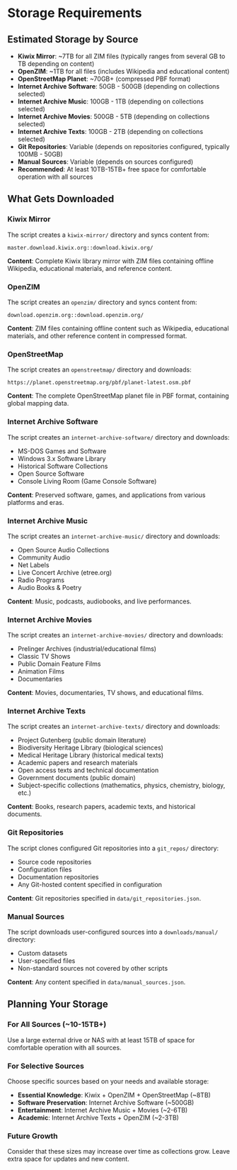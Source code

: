 # Storage Requirements

## Estimated Storage by Source

- **Kiwix Mirror**: ~7TB for all ZIM files (typically ranges from several GB to TB depending on content)
- **OpenZIM**: ~1TB for all files (includes Wikipedia and educational content)
- **OpenStreetMap Planet**: ~70GB+ (compressed PBF format)
- **Internet Archive Software**: 50GB - 500GB (depending on collections selected)
- **Internet Archive Music**: 100GB - 1TB (depending on collections selected)
- **Internet Archive Movies**: 500GB - 5TB (depending on collections selected)
- **Internet Archive Texts**: 100GB - 2TB (depending on collections selected)
- **Git Repositories**: Variable (depends on repositories configured, typically 100MB - 50GB)
- **Manual Sources**: Variable (depends on sources configured)
- **Recommended**: At least 10TB-15TB+ free space for comfortable operation with all sources

## What Gets Downloaded

### Kiwix Mirror

The script creates a `kiwix-mirror/` directory and syncs content from:
```
master.download.kiwix.org::download.kiwix.org/
```

**Content**: Complete Kiwix library mirror with ZIM files containing offline Wikipedia, educational materials, and reference content.

### OpenZIM

The script creates an `openzim/` directory and syncs content from:
```
download.openzim.org::download.openzim.org/
```

**Content**: ZIM files containing offline content such as Wikipedia, educational materials, and other reference content in compressed format.

### OpenStreetMap

The script creates an `openstreetmap/` directory and downloads:
```
https://planet.openstreetmap.org/pbf/planet-latest.osm.pbf
```

**Content**: The complete OpenStreetMap planet file in PBF format, containing global mapping data.

### Internet Archive Software

The script creates an `internet-archive-software/` directory and downloads:
- MS-DOS Games and Software
- Windows 3.x Software Library
- Historical Software Collections
- Open Source Software
- Console Living Room (Game Console Software)

**Content**: Preserved software, games, and applications from various platforms and eras.

### Internet Archive Music  

The script creates an `internet-archive-music/` directory and downloads:
- Open Source Audio Collections
- Community Audio
- Net Labels
- Live Concert Archive (etree.org)
- Radio Programs
- Audio Books & Poetry

**Content**: Music, podcasts, audiobooks, and live performances.

### Internet Archive Movies

The script creates an `internet-archive-movies/` directory and downloads:
- Prelinger Archives (industrial/educational films)
- Classic TV Shows
- Public Domain Feature Films
- Animation Films
- Documentaries

**Content**: Movies, documentaries, TV shows, and educational films.

### Internet Archive Texts

The script creates an `internet-archive-texts/` directory and downloads:
- Project Gutenberg (public domain literature)
- Biodiversity Heritage Library (biological sciences)
- Medical Heritage Library (historical medical texts)
- Academic papers and research materials
- Open access texts and technical documentation
- Government documents (public domain)
- Subject-specific collections (mathematics, physics, chemistry, biology, etc.)

**Content**: Books, research papers, academic texts, and historical documents.

### Git Repositories

The script clones configured Git repositories into a `git_repos/` directory:
- Source code repositories
- Configuration files
- Documentation repositories
- Any Git-hosted content specified in configuration

**Content**: Git repositories specified in `data/git_repositories.json`.

### Manual Sources

The script downloads user-configured sources into a `downloads/manual/` directory:
- Custom datasets
- User-specified files
- Non-standard sources not covered by other scripts

**Content**: Any content specified in `data/manual_sources.json`.

## Planning Your Storage

### For All Sources (~10-15TB+)

Use a large external drive or NAS with at least 15TB of space for comfortable operation with all sources.

### For Selective Sources

Choose specific sources based on your needs and available storage:
- **Essential Knowledge**: Kiwix + OpenZIM + OpenStreetMap (~8TB)
- **Software Preservation**: Internet Archive Software (~500GB)
- **Entertainment**: Internet Archive Music + Movies (~2-6TB)
- **Academic**: Internet Archive Texts + OpenZIM (~2-3TB)

### Future Growth

Consider that these sizes may increase over time as collections grow. Leave extra space for updates and new content.
